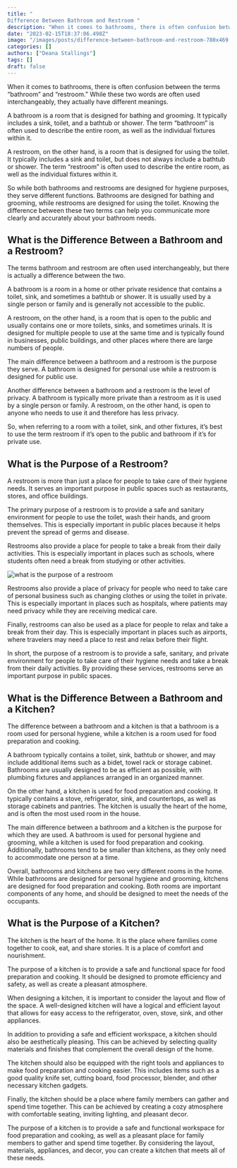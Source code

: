 ```yaml
---
title: "
Difference Between Bathroom and Restroom "
description: "When it comes to bathrooms, there is often confusion between the terms “bathroom” and “restroom.” While these two words are often used interchangeably"
date: "2023-02-15T18:37:06.498Z"
image: "/images/posts/difference-between-bathroom-and-restroom-780x469.jpg"
categories: []
authors: ["Deana Stallings"]
tags: []
draft: false
---
```


When it comes to bathrooms, there is often confusion between the terms “bathroom” and “restroom.” While these two words are often used interchangeably, they actually have different meanings.

A bathroom is a room that is designed for bathing and grooming. It typically includes a sink, toilet, and a bathtub or shower. The term “bathroom” is often used to describe the entire room, as well as the individual fixtures within it.

A restroom, on the other hand, is a room that is designed for using the toilet. It typically includes a sink and toilet, but does not always include a bathtub or shower. The term “restroom” is often used to describe the entire room, as well as the individual fixtures within it.

So while both bathrooms and restrooms are designed for hygiene purposes, they serve different functions. Bathrooms are designed for bathing and grooming, while restrooms are designed for using the toilet. Knowing the difference between these two terms can help you communicate more clearly and accurately about your bathroom needs.

## What is the Difference Between a Bathroom and a Restroom?

The terms bathroom and restroom are often used interchangeably, but there is actually a difference between the two.

A bathroom is a room in a home or other private residence that contains a toilet, sink, and sometimes a bathtub or shower. It is usually used by a single person or family and is generally not accessible to the public.

A restroom, on the other hand, is a room that is open to the public and usually contains one or more toilets, sinks, and sometimes urinals. It is designed for multiple people to use at the same time and is typically found in businesses, public buildings, and other places where there are large numbers of people.

The main difference between a bathroom and a restroom is the purpose they serve. A bathroom is designed for personal use while a restroom is designed for public use.

Another difference between a bathroom and a restroom is the level of privacy. A bathroom is typically more private than a restroom as it is used by a single person or family. A restroom, on the other hand, is open to anyone who needs to use it and therefore has less privacy.

So, when referring to a room with a toilet, sink, and other fixtures, it’s best to use the term restroom if it’s open to the public and bathroom if it’s for private use.

## What is the Purpose of a Restroom?

A restroom is more than just a place for people to take care of their hygiene needs. It serves an important purpose in public spaces such as restaurants, stores, and office buildings.

The primary purpose of a restroom is to provide a safe and sanitary environment for people to use the toilet, wash their hands, and groom themselves. This is especially important in public places because it helps prevent the spread of germs and disease.

Restrooms also provide a place for people to take a break from their daily activities. This is especially important in places such as schools, where students often need a break from studying or other activities.

![what is the purpose of a restroom](https://www.pdhre.org/wp-content/uploads/2023/02/what-is-the-purpose-of-a-restroom.jpg)

Restrooms also provide a place of privacy for people who need to take care of personal business such as changing clothes or using the toilet in private. This is especially important in places such as hospitals, where patients may need privacy while they are receiving medical care.

Finally, restrooms can also be used as a place for people to relax and take a break from their day. This is especially important in places such as airports, where travelers may need a place to rest and relax before their flight.

In short, the purpose of a restroom is to provide a safe, sanitary, and private environment for people to take care of their hygiene needs and take a break from their daily activities. By providing these services, restrooms serve an important purpose in public spaces.

## What is the Difference Between a Bathroom and a Kitchen?

The difference between a bathroom and a kitchen is that a bathroom is a room used for personal hygiene, while a kitchen is a room used for food preparation and cooking.

A bathroom typically contains a toilet, sink, bathtub or shower, and may include additional items such as a bidet, towel rack or storage cabinet. Bathrooms are usually designed to be as efficient as possible, with plumbing fixtures and appliances arranged in an organized manner.

On the other hand, a kitchen is used for food preparation and cooking. It typically contains a stove, refrigerator, sink, and countertops, as well as storage cabinets and pantries. The kitchen is usually the heart of the home, and is often the most used room in the house.

The main difference between a bathroom and a kitchen is the purpose for which they are used. A bathroom is used for personal hygiene and grooming, while a kitchen is used for food preparation and cooking. Additionally, bathrooms tend to be smaller than kitchens, as they only need to accommodate one person at a time.

Overall, bathrooms and kitchens are two very different rooms in the home. While bathrooms are designed for personal hygiene and grooming, kitchens are designed for food preparation and cooking. Both rooms are important components of any home, and should be designed to meet the needs of the occupants.

## What is the Purpose of a Kitchen?

The kitchen is the heart of the home. It is the place where families come together to cook, eat, and share stories. It is a place of comfort and nourishment.

The purpose of a kitchen is to provide a safe and functional space for food preparation and cooking. It should be designed to promote efficiency and safety, as well as create a pleasant atmosphere.

When designing a kitchen, it is important to consider the layout and flow of the space. A well-designed kitchen will have a logical and efficient layout that allows for easy access to the refrigerator, oven, stove, sink, and other appliances.

In addition to providing a safe and efficient workspace, a kitchen should also be aesthetically pleasing. This can be achieved by selecting quality materials and finishes that complement the overall design of the home.

The kitchen should also be equipped with the right tools and appliances to make food preparation and cooking easier. This includes items such as a good quality knife set, cutting board, food processor, blender, and other necessary kitchen gadgets.

Finally, the kitchen should be a place where family members can gather and spend time together. This can be achieved by creating a cozy atmosphere with comfortable seating, inviting lighting, and pleasant decor.

The purpose of a kitchen is to provide a safe and functional workspace for food preparation and cooking, as well as a pleasant place for family members to gather and spend time together. By considering the layout, materials, appliances, and decor, you can create a kitchen that meets all of these needs.